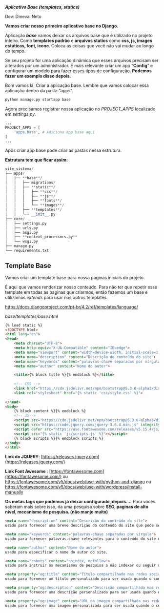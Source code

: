 ***Aplicativo Base (templates, statics)***

Dev: Dmeval Neto

**Vamos criar nosso primeiro aplicativo base no Django.**

Aplicação ***base*** vamos deixar os arquivos base que é utilizado no projeto inteiro. Como **templates padrão** e **arquivos statics** como **css, js, images estáticas, font, icone**. Coloca as coisas que você não vai mudar ao longo do tempo. 

Se seu projeto for uma aplicação dinâmica que esses arquivos precisam ser alterados por um administrador. É mais relevante criar um app “**Config**” e configurar um modelo para fazer esses tipos de configuração.
**Podemos fazer um exemplo disso depois.**  

Bom vamos lá, Criar a aplicação base. Lembre que vamos colocar essa aplicação dentro da pasta “apps”.

```python
python manage.py startapp base
```

Agora precisamos registrar nossa aplicação no *PROJECT_APPS*  localizado em *settings.py*.

```python
...
PROJECT_APPS = [
    'apps.base', # Adiciona app base aqui
]
...
```

Apos criar app base pode criar as pastas nessa estrutura.   

**Estrutura tem que ficar assim:**

```python
site_sistema/
├── apps/
│   ├── **base**/
│   │   ├── migrations/
│   │   ├── **static**/
│   │   │   ├── **css**/
│   │   │   ├── **js**/
│   │   │   ├── **fonts**/
│   │   │   └── **images**/
│   │   ├── **templates**/
│   │   └── __init__.py 
├── core/
│   ├── settings.py
│   ├── urls.py
│   ├── asgi.py
│   ├── **context_processors.py**
│   └── wsgi.py
├── manage.py
└── requirements.txt
```

## Template Base

Vamos criar um template base para nossa paginas iniciais do projeto. 

É aqui que vamos renderizar nosso conteúdo. Para não ter que repetir esse template em todas as paginas que criarmos, então fazemos um base e utilizamos *extends* para usar nos outros templates. 

https://docs.djangoproject.com/pt-br/4.2/ref/templates/language/

*base/templates/base.html*

```html
{% load static %}
<!DOCTYPE html>
<html lang="en">
<head>
	<meta charset="UTF-8">
	<meta http-equiv="X-UA-Compatible" content="IE=edge">
	<meta name="viewport" content="width=device-width, initial-scale=1.0">
	<meta name="description" content="Descrição do conteúdo do site">
	<meta name="keywords" content="palavras-chave separadas por vírgula"> 
	<meta name="author" content="Nome do autor"> 

	<title>{% block title %}{% endblock %}</title>
	
	<!-- CSS -->
	<link href="https://cdn.jsdelivr.net/npm/bootstrap@5.3.0-alpha3/dist/css/bootstrap.min.css" rel="stylesheet" integrity="sha384-KK94CHFLLe+nY2dmCWGMq91rCGa5gtU4mk92HdvYe+M/SXH301p5ILy+dN9+nJOZ" crossorigin="anonymous">	
	<link rel="stylesheet" href="{% static 'css/style.css' %}">
	
</head>
<body>
	{% block content %}{% endblock %}
	<!-- JS-->
	<script src="https://cdn.jsdelivr.net/npm/bootstrap@5.3.0-alpha3/dist/js/bootstrap.bundle.min.js" integrity="sha384-ENjdO4Dr2bkBIFxQpeoTz1HIcje39Wm4jDKdf19U8gI4ddQ3GYNS7NTKfAdVQSZe" crossorigin="anonymous"></script>
	<script src="https://code.jquery.com/jquery-3.6.4.min.js" integrity="sha256-oP6HI9z1XaZNBrJURtCoUT5SUnxFr8s3BzRl+cbzUq8=" crossorigin="anonymous"></script>
 	<script defer src="https://use.fontawesome.com/releases/v5.15.4/js/all.js" integrity="sha384-rOA1PnstxnOBLzCLMcre8ybwbTmemjzdNlILg8O7z1lUkLXozs4DHonlDtnE7fpc" crossorigin="anonymous"></script>
	<script src="{% static 'js/scripts.js' %}"></script>
	{% block scripts %}{% endblock scripts %}
</body>
</html>
```

**Link do JQUERY**: [https://releases.jquery.com](https://releases.jquery.com/)

**Link Font Awesome** : [https://fontawesome.com](https://fontawesome.com/) ou https://fontawesome.com/v5/docs/web/use-with/python-and-django ou https://fontawesome.com/v5/docs/web/use-with/wordpress/install-manually

**Os metas tags que podemos já deixar configurado, depois….** 
Para vocês saberam mais sobre isso, da uma pesquisa sobre **SEO, paginas de alto nivel, mecanismo de pesquisa. (não manjo muito)**

```html
<meta name="description" content="Descrição do conteúdo do site">
usado para fornecer uma breve descrição do conteúdo do site que pode ser usado pelos mecanismos de pesquisa.

<meta name="keywords" content="palavras-chave separadas por vírgula"> 
usado para fornecer palavras-chave relevantes para o conteúdo do site que podem ser usadas pelos mecanismos de pesquisa.

<meta name="author" content="Nome do autor">
usado para especificar o nome do autor do site.

<meta name="robots" content="noindex, nofollow">
usado para instruir os mecanismos de pesquisa a não indexar ou seguir as páginas do site.

<meta property="og:title" content="Título compartilhado nas redes sociais">
usado para fornecer um título personalizado para ser usado quando o conteúdo do site é compartilhado em redes sociais.

<meta property="og:description" content="Descrição compartilhada nas redes sociais">
usado para fornecer uma descrição personalizada para ser usada quando o conteúdo do site é compartilhado em redes sociais.

<meta property="og:image" content="URL da imagem compartilhada nas redes sociais">
usado para fornecer uma imagem personalizada para ser usada quando o conteúdo do site é compartilhado em redes sociais.
```